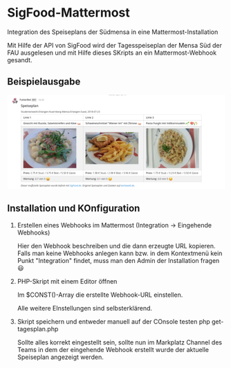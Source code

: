 # SigFood-Mattermost


Integration des Speiseplans der Südmensa in eine Mattermost-Installation

Mit Hilfe der API von SigFood wird der Tagesspeiseplan der Mensa Süd der FAU 
ausgelesen und mit Hilfe dieses SKripts an ein Mattermost-Webhook gesandt.

## Beispielausgabe
![Foto](screenshot-sample.png)

## Installation und KOnfiguration

1. Erstellen eines Webhooks im Mattermost
   (Integration -> Eingehende Webhooks)

   Hier den Webhook beschreiben und die dann erzeugte URL kopieren.
   Falls man keine Webhooks anlegen kann bzw. in dem Kontextmenü kein Punkt
   "Integration" findet, muss man den Admin der Installation fragen :smiley:

2. PHP-Skript mit einem Editor öffnen

   Im $CONST()-Array die erstellte Webhook-URL einstellen.

   Alle weitere EInstellungen sind selbsterklärend.


3. Skript speichern und entweder manuell auf der COnsole testen
     php get-tagesplan.php

   Sollte alles korrekt eingestellt sein, sollte nun im 
   Markplatz Channel des Teams in dem der eingehende Webhook erstellt wurde
   der aktuelle Speiseplan angezeigt werden.



